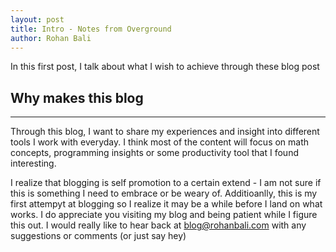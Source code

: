 ```yaml
---
layout: post
title: Intro - Notes from Overground
author: Rohan Bali
---
```


In this first post, I talk about what I wish to achieve through these blog post

## Why makes this blog
-----

Through this blog, I want to share my experiences and insight into different tools I work with everyday. I think most of the content will focus on math concepts, programming insights or some productivity tool that I found interesting.

I realize that blogging is self promotion to a certain extend - I am not sure if this is something I need to embrace or be weary of. 
Additioanlly, this is my first attempyt at blogging so I realize it may be a while before I land on what works. I do appreciate you visiting my blog and being patient while I figure this out. I would really like to hear back at blog@rohanbali.com with any suggestions or comments (or just say hey) 
